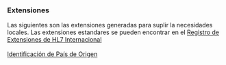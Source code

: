 ### Extensiones

Las siguientes son las extensiones generadas para suplir la necesidades locales. Las extensiones estandares se pueden encontrar en el [Registro de Extensiones de HL7 Internacional](https://www.hl7.org/fhir/extensibility-registry.html)
<br>
<br>
[Identificación de País de Origen](StructureDefinition-CodigoPaises.html)


